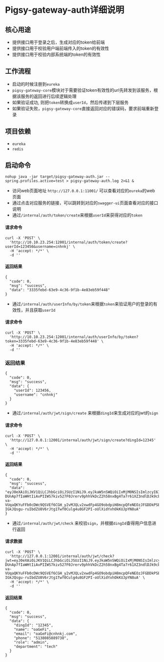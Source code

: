 # Pigsy-gateway-auth详细说明


## 核心用途

- 提供接口用于登录之后，生成对应的token给前端
- 提供接口用于校验用户端前端传入的token的有效性
- 提供接口用于校验内部系统端的token的有效性


## 工作流程

- 启动的时候注册到`eureka`
- `pigsy-gateway-core`模块对于需要验证token有效性的url先转发到该服务，根据该服务的返回进行后续逻辑处理
- 如果验证成功, 则把`token`转换成`userId`，然后传递到下层服务
- 如果验证失败，`pigsy-gateway-core`直接返回对应的错误码，要求前端重新登录


## 项目依赖

- `eureka`
- `redis`

## 启动命令

```
nohup java -jar target/pigsy-gateway-auth.jar --spring.profiles.active=test > pigsy-gateway-auth.log 2>&1 & 
```

- 访问web页面地址 `http://127.0.0.1:11001/` 可以查看对应的`eureka`的web页面
- 通过点击对应服务的链接，可以跳转到对应的`swagger-ui`页面查看对应的接口说明
- 通过`/internal/auth/token/create`来根据`userId`来获得对应的`token`


#### 请求命令
```
curl -X 'POST' \
  'http://10.10.23.254:12001/internal/auth/token/create?userId=123456&username=cnhnkj' \
  -H 'accept: */*' \
  -d ''
```

#### 返回结果
```
{
  "code": 0,
  "msg": "success",
  "data": "3335febd-63e9-4c36-9f1b-4e83eb59f448"
}
```

- 通过`/internal/auth/userInfo/by/token`来根据`token`来验证用户的登录的有效性，并且获取`userId`

#### 请求命令

```
curl -X 'POST' \
  'http://10.10.23.254:12001/internal/auth/userInfo/by/token?token=3335febd-63e9-4c36-9f1b-4e83eb59f448' \
  -H 'accept: */*' \
  -d ''
```


### 返回结果
```
{
  "code": 0,
  "msg": "success",
  "data": {
    "userId": 123456,
    "username": "cnhnkj"
  }
}
```


- 通过`/internal/auth/jwt/sign/create` 来根据`dingId`来生成对应的jwt的`sign`

#### 请求命令

```
curl -X 'POST' \
  'http://127.0.0.1:12001/internal/auth/jwt/sign/create?dingId=12345' \
  -H 'accept: */*' \
  -d ''
```

#### 返回结果

```
{
  "code": 0,
  "msg": "success",
  "data": "eyJ0eXAiOiJKV1QiLCJhbGciOiJSUzI1NiJ9.eyJkaW5nSWQiOiIxMjM0NSIsImlzcyI6InBpZ3N5LWF1dGgiLCJleHAiOjE2MTkyMzUxNDUsImlhdCI6MTYxOTE0ODc0NX0.ipe8DxoqttuAQ5D2NngCfXVw4PHO0aV1flLmT9afcxSEsmh0vaGUzTwKLWrbb3p8CPqbPC8K4JoKGeWlr6dD5iIR-DUnAp7fIaWHtIiAvPIIWS7kiv527F0Jrerv9phhVkDcZ2h58nxBg4Ta7r61XZ3ndlDJk9cbZiXwjP8xKbRvN-va-VUqaQKYuFFb0cDWc9QSVEf6CGH_y2vMJQLv2xwdFp4GO9obdpiH8mcpQFeNEOzJFGDDkPSEdrMJoXQRMhGJgMm05RmYJJWX9wq0EHJ5-IGkJQsgu-ruIbdZU8V6rJtg1Twf0Culg4u8GF2PI-oUlXidYxhOkKUJpYN8uA"
}
```

- 通过`/internal/auth/jwt/check` 来校验`sign`，并根据`dingId`查得用户信息进行返回

#### 请求数据

```
curl -X 'POST' \
  'http://127.0.0.1:12001/internal/auth/jwt/check?jwt=eyJ0eXAiOiJKV1QiLCJhbGciOiJSUzI1NiJ9.eyJkaW5nSWQiOiIxMjM0NSIsImlzcyI6InBpZ3N5LWF1dGgiLCJleHAiOjE2MTkyMzUxNDUsImlhdCI6MTYxOTE0ODc0NX0.ipe8DxoqttuAQ5D2NngCfXVw4PHO0aV1flLmT9afcxSEsmh0vaGUzTwKLWrbb3p8CPqbPC8K4JoKGeWlr6dD5iIR-DUnAp7fIaWHtIiAvPIIWS7kiv527F0Jrerv9phhVkDcZ2h58nxBg4Ta7r61XZ3ndlDJk9cbZiXwjP8xKbRvN-va-VUqaQKYuFFb0cDWc9QSVEf6CGH_y2vMJQLv2xwdFp4GO9obdpiH8mcpQFeNEOzJFGDDkPSEdrMJoXQRMhGJgMm05RmYJJWX9wq0EHJ5-IGkJQsgu-ruIbdZU8V6rJtg1Twf0Culg4u8GF2PI-oUlXidYxhOkKUJpYN8uA' \
  -H 'accept: */*' \
  -d ''
```

#### 返回结果

```
{
  "code": 0,
  "msg": "success",
  "data": {
    "dingId": "12345",
    "name": "oaGeFi",
    "email": "oaGeFi@cnhnkj.com",
    "phone": "5138085889738",
    "role": "admin",
    "department": "tech"
  }
}
```